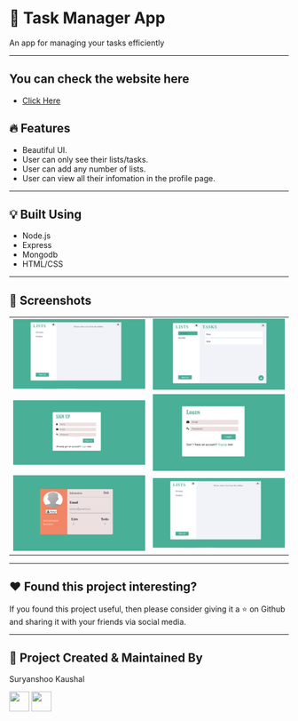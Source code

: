 # 📝 Task Manager App
An app for managing your tasks efficiently

---

## You can check the website here
 - <a href="https://task-app-suryanshoo.herokuapp.com/signup">Click Here</a>

## :fire: Features

- Beautiful UI.
- User can only see their lists/tasks.
- User can add any number of lists.
- User can view all their infomation in the profile page.

---

## :bulb: Built Using

- Node.js
- Express
- Mongodb
- HTML/CSS

---

## :iphone: Screenshots

|                                      |                                      |
| ------------------------------------ | ------------------------------------ |
| <img src="public/img/Capture.JPG"  width="300"/> | <img src="public/img/dashboard.JPG"  width="300"/> |
| <img src="public/img/signup.JPG"  width="300"/>  | <img src="public/img/login.JPG"  width="300"/>  |
| <img src="public/img/profile.JPG"  width="300"/>  |  <img src="public/img/Capture.JPG"  width="300"/>  |

---

## :heart: Found this project interesting?

If you found this project useful, then please consider giving it a :star: on Github and sharing it with your friends via social media.

---

## :man: Project Created & Maintained By

<p>Suryanshoo Kaushal</p>

<p>
<a href = "https://github.com/suryanshookaushal"><img src = "http://www.iconninja.com/files/241/825/211/round-collaboration-social-github-code-circle-network-icon.svg" width="36" height = "36"/></a>
<a href = "https://www.linkedin.com/in/suryanshoo-kaushal-519498176/">
<img src = "http://www.iconninja.com/files/863/607/751/network-linkedin-social-connection-circular-circle-media-icon.svg" width="36" height="36"/>
</a>
</p>
